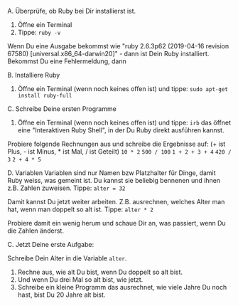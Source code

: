 A. Überprüfe, ob Ruby bei Dir installierst ist.

1. Öffne ein Terminal
2. Tippe:
   `ruby -v`

Wenn Du eine Ausgabe bekommst wie "ruby 2.6.3p62 (2019-04-16 revision 67580) [universal.x86_64-darwin20]" - dann ist Dein Ruby installiert.
Bekommst Du eine Fehlermeldung, dann

B. Installiere Ruby

1. Öffne ein Terminal (wenn noch keines offen ist) und tippe:
   `sudo apt-get install ruby-full`

C. Schreibe Deine ersten Programme

1. Öffne ein Terminal (wenn noch keines offen ist) und tippe:
   `irb`
   das öffnet eine "Interaktiven Ruby Shell", in der Du Ruby direkt ausführen kannst.

Probiere folgende Rechnungen aus und schreibe die Ergebnisse auf:
(+ ist Plus, - ist Minus, \* ist Mal, / ist Geteilt)
`10 * 2`
`500 / 100`
`1 + 2 + 3 + 4`
`420 / 3`
`2 + 4 * 5`

D. Variablen
Variablen sind nur Namen bzw Platzhalter für Dinge, damit Ruby weiss, was gemeint ist.
Du kannst sie beliebig bennenen und ihnen z.B. Zahlen zuweisen. Tippe:
`alter = 32`

Damit kannst Du jetzt weiter arbeiten. Z.B. ausrechnen, welches Alter man hat, wenn man doppelt so alt ist.
Tippe:
`alter * 2`

Probiere damit ein wenig herum und schaue Dir an, was passiert, wenn Du die Zahlen änderst.

C. Jetzt Deine erste Aufgabe:

Schreibe Dein Alter in die Variable `alter`.

1. Rechne aus, wie alt Du bist, wenn Du doppelt so alt bist.
2. Und wenn Du drei Mal so alt bist, wie jetzt.
3. Schreibe ein kleine Programm das ausrechnet, wie viele Jahre Du noch hast, bist Du 20 Jahre alt bist.
